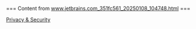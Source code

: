 === Content from www.jetbrains.com_351fc561_20250108_104748.html ===


[Privacy & Security](/privacy-security/)


